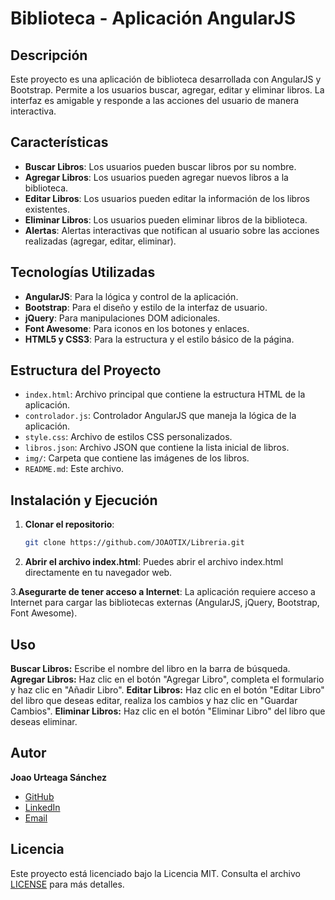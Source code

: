 # Biblioteca - Aplicación AngularJS

## Descripción

Este proyecto es una aplicación de biblioteca desarrollada con AngularJS y Bootstrap. Permite a los usuarios buscar, agregar, editar y eliminar libros. La interfaz es amigable y responde a las acciones del usuario de manera interactiva.

## Características

- **Buscar Libros**: Los usuarios pueden buscar libros por su nombre.
- **Agregar Libros**: Los usuarios pueden agregar nuevos libros a la biblioteca.
- **Editar Libros**: Los usuarios pueden editar la información de los libros existentes.
- **Eliminar Libros**: Los usuarios pueden eliminar libros de la biblioteca.
- **Alertas**: Alertas interactivas que notifican al usuario sobre las acciones realizadas (agregar, editar, eliminar).

## Tecnologías Utilizadas

- **AngularJS**: Para la lógica y control de la aplicación.
- **Bootstrap**: Para el diseño y estilo de la interfaz de usuario.
- **jQuery**: Para manipulaciones DOM adicionales.
- **Font Awesome**: Para iconos en los botones y enlaces.
- **HTML5 y CSS3**: Para la estructura y el estilo básico de la página.

## Estructura del Proyecto

- `index.html`: Archivo principal que contiene la estructura HTML de la aplicación.
- `controlador.js`: Controlador AngularJS que maneja la lógica de la aplicación.
- `style.css`: Archivo de estilos CSS personalizados.
- `libros.json`: Archivo JSON que contiene la lista inicial de libros.
- `img/`: Carpeta que contiene las imágenes de los libros.
- `README.md`: Este archivo.

## Instalación y Ejecución

1. **Clonar el repositorio**:
   ```bash
   git clone https://github.com/JOAOTIX/Libreria.git
2. **Abrir el archivo index.html**:
  Puedes abrir el archivo index.html directamente en tu navegador web.

3.**Asegurarte de tener acceso a Internet**:
  La aplicación requiere acceso a Internet para cargar las bibliotecas externas (AngularJS, jQuery, Bootstrap, Font Awesome).

## Uso
**Buscar Libros:** Escribe el nombre del libro en la barra de búsqueda.
**Agregar Libros:** Haz clic en el botón "Agregar Libro", completa el formulario y haz clic en "Añadir Libro".
**Editar Libros:** Haz clic en el botón "Editar Libro" del libro que deseas editar, realiza los cambios y haz clic en "Guardar Cambios".
**Eliminar Libros:** Haz clic en el botón "Eliminar Libro" del libro que deseas eliminar.

## Autor

**Joao Urteaga Sánchez**

- [GitHub](https://github.com/JOAOTIX)
- [LinkedIn](https://www.linkedin.com/in/joao-urteaga-s%C3%A1nchez-a9989526b)
- [Email](mailto:joaourteaga52@gmail.com)

## Licencia

Este proyecto está licenciado bajo la Licencia MIT. Consulta el archivo [LICENSE](LICENSE) para más detalles.

